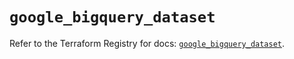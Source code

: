 # `google_bigquery_dataset`

Refer to the Terraform Registry for docs: [`google_bigquery_dataset`](https://registry.terraform.io/providers/hashicorp/google-beta/5.13.0/docs/resources/google_bigquery_dataset).
